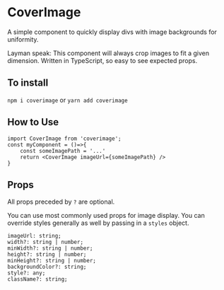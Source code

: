# CoverImage

A simple component to quickly display divs with image backgrounds for uniformity.

Layman speak: This component will always crop images to fit a given dimension.
Written in TypeScript, so easy to see expected props.

## To install
`npm i coverimage` or `yarn add coverimage`

## How to Use

```$typescript
import CoverImage from 'coverimage';
const myComponent = ()=>{
    const someImagePath = '...'
    return <CoverImage imageUrl={someImagePath} />
}
```

## Props

All props preceded by `?` are optional.

You can use most commonly used props for image display.
You can override styles generally as well by passing in a `styles` object.

```
imageUrl: string;
width?: string | number;
minWidth?: string | number;
height?: string | number;
minHeight?: string | number;
backgroundColor?: string;
style?: any;
className?: string;
```
